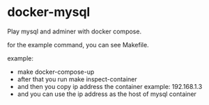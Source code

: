 # docker-mysql

Play mysql and adminer with docker compose.

for the example command, you can see Makefile.

example:

  - make docker-compose-up
  - after that you run make inspect-container
  - and then you copy ip address the container example: 192.168.1.3
  - and you can use the ip address as the host of mysql container
